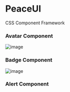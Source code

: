 # PeaceUI

CSS Component Framework

### Avatar Component

![image](https://user-images.githubusercontent.com/59335572/152366816-35cd95f6-98d8-4411-b6b5-77ae1b230baa.png)

### Badge Component

![image](https://user-images.githubusercontent.com/59335572/152366655-54edb79f-5620-4839-bf99-2be587e5bfa7.png)

### Alert Component
